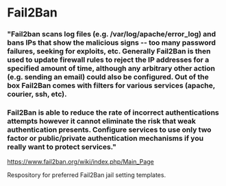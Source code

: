 # Fail2Ban
### "Fail2ban scans log files (e.g. /var/log/apache/error_log) and bans IPs that show the malicious signs -- too many password failures, seeking for exploits, etc. Generally Fail2Ban is then used to update firewall rules to reject the IP addresses for a specified amount of time, although any arbitrary other action (e.g. sending an email) could also be configured. Out of the box Fail2Ban comes with filters for various services (apache, courier, ssh, etc).

### Fail2Ban is able to reduce the rate of incorrect authentications attempts however it cannot eliminate the risk that weak authentication presents. Configure services to use only two factor or public/private authentication mechanisms if you really want to protect services."
https://www.fail2ban.org/wiki/index.php/Main_Page

Respository for preferred Fail2Ban jail setting templates.

